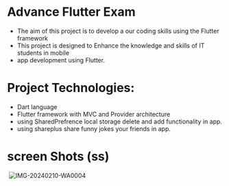 # Advance Flutter Exam
- The aim of this project is to develop a  our coding skills using the Flutter framework
-  This project is designed to Enhance the knowledge and skills of IT students in mobile
-  app development using Flutter.

# Project Technologies:
- Dart language
- Flutter framework with MVC and Provider architecture
- using SharedPrefrence local storage delete and add functionality  in app.
- using shareplus share funny jokes your friends in app.
# screen Shots (ss)
<img src> ![IMG-20240210-WA0004](https://github.com/dipak2005/advance_flutter_exam/assets/143473007/7a2b87de-c297-4806-8a2f-ed45f56efc27)

